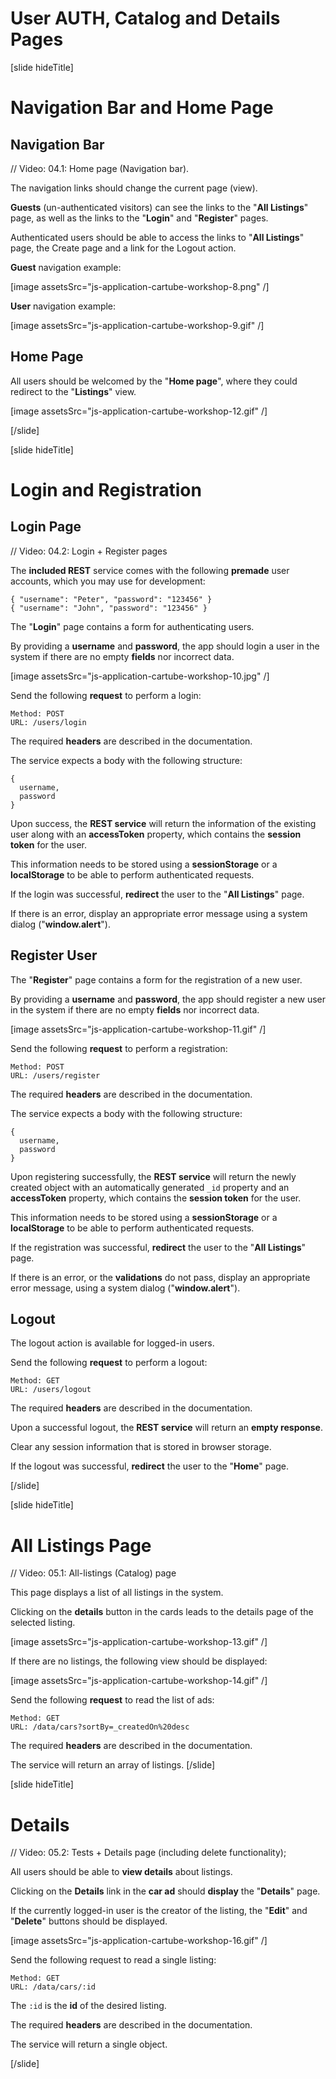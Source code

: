 # User AUTH, Catalog and Details Pages

[slide hideTitle]

# Navigation Bar and Home Page

## Navigation Bar
// Video: 04.1: Home page (Navigation bar). 

The navigation links should change the current page (view).

 **Guests** (un-authenticated visitors) can see the links to the "**All Listings**" page, as well as the links to the "**Login**" and "**Register**" pages. 
 
 Authenticated users should be able to access the links to "**All Listings**" page, the Create page and a link for the Logout action.

**Guest** navigation example:

[image assetsSrc="js-application-cartube-workshop-8.png" /]

**User** navigation example: 

[image assetsSrc="js-application-cartube-workshop-9.gif" /]

## Home Page
All users should be welcomed by the "**Home page**", where they could redirect to the "**Listings**" view. 

[image assetsSrc="js-application-cartube-workshop-12.gif" /]

[/slide]

[slide hideTitle]
# Login and Registration

## Login Page

// Video: 04.2: Login + Register pages 

The **included REST** service comes with the following **premade** user accounts, which you may use for development: 

```
{ "username": "Peter", "password": "123456" } 
{ "username": "John", "password": "123456" } 
```
The "**Login**" page contains a form for authenticating users. 

By providing a **username** and **password**, the app should login a user in the system if there are no empty **fields** nor incorrect data.

[image assetsSrc="js-application-cartube-workshop-10.jpg" /]

Send the following **request** to perform a login: 
```
Method: POST 
URL: /users/login 
```
The required **headers** are described in the documentation. 

The service expects a body with the following structure: 
```
{ 
  username, 
  password 
} 
```
Upon success, the **REST service** will return the information of the existing user along with an **accessToken** property, which contains the **session token** for the user. 

This information needs to be stored using a **sessionStorage** or a **localStorage** to be able to perform authenticated requests. 

If the login was successful, **redirect** the user to the "**All Listings**" page. 

If there is an error, display an appropriate error message using a system dialog ("**window.alert**"). 

## Register User 

The "**Register**" page contains a form for the registration of a new user. 

By providing a **username** and **password**, the app should register a new user in the system if there are no empty **fields** nor incorrect data. 

[image assetsSrc="js-application-cartube-workshop-11.gif" /]

Send the following **request** to perform a registration: 
```
Method: POST 
URL: /users/register 
```
The required **headers** are described in the documentation. 

The service expects a body with the following structure: 
```
{ 
  username, 
  password 
} 
```
Upon registering successfully, the **REST service** will return the newly created object with an automatically generated `_id` property and an **accessToken** property, which contains the **session token** for the user. 

This information needs to be stored using a **sessionStorage** or a **localStorage** to be able to perform authenticated requests. 

If the registration was successful, **redirect** the user to the "**All Listings**" page. 

If there is an error, or the **validations** do not pass, display an appropriate error message, using a system dialog ("**window.alert**"). 

## Logout 

The logout action is available for logged-in users. 

Send the following **request** to perform a logout:

```
Method: GET
URL: /users/logout
```
The required **headers** are described in the documentation. 

Upon a successful logout, the **REST service** will return an **empty response**. 

Clear any session information that is stored in browser storage.

If the logout was successful, **redirect** the user to the "**Home**" page.


[/slide]


[slide hideTitle]
# All Listings Page

// Video: 05.1: All-listings (Catalog) page 

This page displays a list of all listings in the system. 

Clicking on the **details** button in the cards leads to the details page of the selected listing. 

[image assetsSrc="js-application-cartube-workshop-13.gif" /]

If there are no listings, the following view should be displayed: 

[image assetsSrc="js-application-cartube-workshop-14.gif" /]

Send the following **request** to read the list of ads: 

```
Method: GET 
URL: /data/cars?sortBy=_createdOn%20desc 
```

The required **headers** are described in the documentation. 

The service will return an array of listings. 
[/slide]

[slide hideTitle]
# Details

// Video: 05.2: Tests + Details page (including delete functionality); 

All users should be able to **view details** about listings. 

Clicking on the **Details** link in the **car ad** should **display** the "**Details**" page. 

If the currently logged-in user is the creator of the listing, the "**Edit**" and "**Delete**" buttons should be displayed. 

[image assetsSrc="js-application-cartube-workshop-16.gif" /]

Send the following request to read a single listing: 
```
Method: GET 
URL: /data/cars/:id 
```
The `:id` is the **id** of the desired listing. 

The required **headers** are described in the documentation. 

The service will return a single object. 

[/slide]


